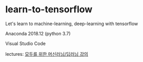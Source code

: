 # learn-to-tensorflow
Let's learn to machine-learning, deep-learning with tensorflow

Anaconda 2018.12 (python 3.7)

Visual Studio Code

lectures: [모두를 위한 머신러닝/딥러닝 강의](http://hunkim.github.io/ml/)

